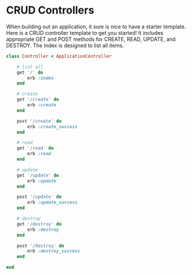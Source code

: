 # CRUD Controllers

When building out an application, it sure is nice to have a starter template. Here is a CRUD controller template to get you started! It includes appropriate GET and POST methods for CREATE, READ, UPDATE, and DESTROY. The Index is designed to list all items.

```ruby
class Controller < ApplicationController

    # list all
    get '/' do
        erb :index
    end

    # create
    get '/create' do
        erb :create
    end

    post '/create' do
        erb :create_success
    end

    # read
    get '/read' do
        erb :read
    end

    # update
    get '/update' do
        erb :update
    end

    post '/update' do
        erb :update_success
    end

    # destroy
    get '/destroy' do
        erb :destroy
    end

    post '/destroy' do
        erb :destroy_success
    end

end
```
